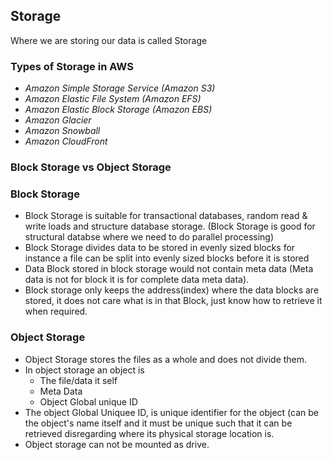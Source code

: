## Storage ##
Where we are storing our data is called Storage
### Types of Storage in AWS ###
- *Amazon Simple Storage Service (Amazon S3)*
- *Amazon Elastic File System (Amazon EFS)*
- *Amazon Elastic Block Storage (Amazon EBS)*
- *Amazon Glacier*
- *Amazon Snowball*
- *Amazon CloudFront*

### Block Storage vs Object Storage ###
### Block Storage ###
- Block Storage is suitable for transactional databases, random read & write loads and structure database storage.
(Block Storage is good for structural databse where we need to do parallel processing)
- Block Storage divides data to be stored in evenly sized blocks for instance a file can be split into evenly sized blocks before it is stored
- Data Block stored in block storage would not contain meta data (Meta data is not for block it is for complete data meta data).
- Block storage only keeps the address(index) where the data blocks are stored, it does not care what is in that Block, just know how to retrieve it when required.

### Object Storage ###
- Object Storage stores the files as a whole and does not divide them.
- In object storage an object is
  - The file/data it self
  - Meta Data
  - Object Global unique ID
- The object Global Uniquee ID, is unique identifier for the object (can be the object's name itself and it must be unique such that it can be retrieved disregarding where its physical storage location is.
- Object storage can not be mounted as drive.
  
